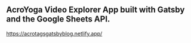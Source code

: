 ## AcroYoga Video Explorer App built with Gatsby and the Google Sheets API.
https://acrotagsgatsbyblog.netlify.app/
